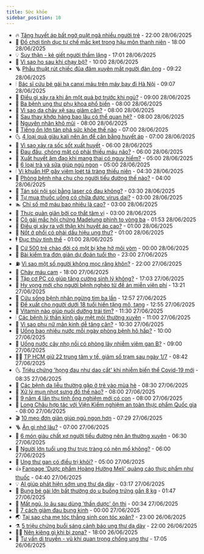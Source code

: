 ```yaml
---
title: Sức khỏe
sidebar_position: 10
---
```


<!-- vnexpress-suc-khoe:START -->
- 🔥 [Tăng huyết áp bất ngờ quật ngã nhiều người trẻ](https://vnexpress.net/tang-huyet-ap-bat-ngo-quat-nga-nhieu-nguoi-tre-4906379.html) - 22:00 28/06/2025
- 🥰 [Đồ chơi tình dục tự chế mắc kẹt trong hậu môn thanh niên](https://vnexpress.net/do-choi-tinh-duc-tu-che-mac-ket-trong-hau-mon-thanh-nien-4907565.html) - 18:00 28/06/2025
- 💡 [Suy thận - kẻ giết người thầm lặng](https://vnexpress.net/suy-than-ke-giet-nguoi-tham-lang-4907034.html) - 17:01 28/06/2025
- 🤗 [Vì sao ho sau khi chạy bộ?](https://vnexpress.net/vi-sao-ho-sau-khi-chay-bo-4907467.html) - 10:00 28/06/2025
- 🪜 [Phẫu thuật rút chiếc đũa đâm xuyên mắt người đàn ông](https://vnexpress.net/phau-thuat-rut-chiec-dua-dam-xuyen-mat-nguoi-dan-ong-4907434.html) - 09:22 28/06/2025
- 🕯 [Bác sĩ cứu bé gái hạ canxi máu trên máy bay đi Hà Nội](https://vnexpress.net/bac-si-cuu-be-gai-ha-canxi-mau-tren-may-bay-di-ha-noi-4907499.html) - 09:07 28/06/2025
- 🤭 [Điều gì xảy ra khi ăn một quả bơ trước khi ngủ?](https://vnexpress.net/dieu-gi-xay-ra-khi-an-mot-qua-bo-truoc-khi-ngu-4907431.html) - 09:00 28/06/2025
- 👀 [Ba bệnh ung thư phụ khoa phổ biến](https://vnexpress.net/ba-benh-ung-thu-phu-khoa-pho-bien-4907419.html) - 08:00 28/06/2025
- 🌋 [Vì sao da chảy xệ sau giảm cân?](https://vnexpress.net/vi-sao-da-chay-xe-sau-giam-can-4907414.html) - 08:00 28/06/2025
- 🫶 [Sau thay khớp háng bao lâu có thể quan hệ?](https://vnexpress.net/sau-thay-khop-hang-bao-lau-co-the-quan-he-4907406.html) - 08:00 28/06/2025
- 🦆 [Nguyên nhân khô mũi](https://vnexpress.net/nguyen-nhan-kho-mui-4907368.html) - 08:00 28/06/2025
- 🚀 [Tiếng ồn lớn tàn phá sức khỏe thế nào](https://vnexpress.net/tieng-on-lon-tan-pha-suc-khoe-the-nao-4907277.html) - 07:00 28/06/2025
- 🌜 [4 loại quả giàu kali nên ăn để cân bằng huyết áp](https://vnexpress.net/4-loai-qua-giau-kali-nen-an-de-can-bang-huyet-ap-4907451.html) - 07:00 28/06/2025
- 🧰 [Vì sao xảy ra sốc sốt xuất huyết](https://vnexpress.net/vi-sao-xay-ra-soc-sot-xuat-huyet-4907465.html) - 06:00 28/06/2025
- 💫 [Đau đầu, chóng mặt có phải thiếu máu não?](https://vnexpress.net/dau-dau-chong-mat-co-phai-thieu-mau-nao-4907459.html) - 06:00 28/06/2025
- 🌝 [Xuất huyết âm đạo khi mang thai có nguy hiểm?](https://vnexpress.net/xuat-huyet-am-dao-khi-mang-thai-co-nguy-hiem-4907388.html) - 05:00 28/06/2025
- 🗽 [6 loại trà và sữa giúp ngủ ngon](https://vnexpress.net/6-loai-tra-va-sua-giup-ngu-ngon-4907376.html) - 05:00 28/06/2025
- 🕯 [Vi khuẩn HP gây viêm loét tá tràng thiếu niên](https://vnexpress.net/vi-khuan-hp-gay-viem-loet-ta-trang-thieu-nien-4907437.html) - 04:30 28/06/2025
- 🦅 [Phòng bệnh nha chu cho người tiểu đường thế nào?](https://vnexpress.net/phong-benh-nha-chu-cho-nguoi-tieu-duong-the-nao-4907416.html) - 04:00 28/06/2025
- 🦆 [Tán sỏi nội soi bằng laser có đau không?](https://vnexpress.net/tan-soi-noi-soi-bang-laser-co-dau-khong-4907410.html) - 03:30 28/06/2025
- 🎊 [Tự mua thuốc uống có chữa được virus dại?](https://vnexpress.net/tu-mua-thuoc-uong-co-chua-duoc-virus-dai-4907411.html) - 03:00 28/06/2025
- 🏊 [Chỉ số mỡ máu bao nhiêu là cao?](https://vnexpress.net/chi-so-mo-mau-bao-nhieu-la-cao-4907394.html) - 03:00 28/06/2025
- 📝 [Thực quản giãn bởi co thắt tâm vị](https://vnexpress.net/thuc-quan-gian-boi-co-that-tam-vi-4907393.html) - 03:00 28/06/2025
- 💯 [Cô gái mắc hội chứng Madelung phình to vòng ba](https://vnexpress.net/co-gai-mac-hoi-chung-madelung-phinh-to-vong-ba-4907301.html) - 01:53 28/06/2025
- 🌊 [Điều gì xảy ra với thận khi huyết áp cao?](https://vnexpress.net/suc-khoe-cam-nang-dieu-gi-xay-ra-voi-than-khi-huyet-ap-cao-4907246.html) - 01:00 28/06/2025
- 🚀 [Nốt ở phổi có phải dấu hiệu ung thư?](https://vnexpress.net/not-o-phoi-co-phai-dau-hieu-ung-thu-4907307.html) - 01:00 28/06/2025
- 🕴 [Đục thủy tinh thể](https://vnexpress.net/suc-khoe/cam-nang/duc-thuy-tinh-the-343) - 01:00 28/06/2025
- 🗽 [Cứ 500 trẻ chào đời có một bị khe hở môi vòm](https://vnexpress.net/cu-500-tre-chao-doi-co-mot-bi-khe-ho-moi-vom-4907179.html) - 00:00 28/06/2025
- 🎡 [Bài kiểm tra đơn giản dự đoán tuổi thọ](https://vnexpress.net/bai-kiem-tra-don-gian-du-doan-tuoi-tho-4907170.html) - 23:00 27/06/2025
- ⛽️ [Vì sao một số người không mọc răng khôn?](https://vnexpress.net/vi-sao-mot-so-nguoi-khong-moc-rang-khon-4906691.html) - 22:00 27/06/2025
- 🦆 [Chảy máu cam](https://vnexpress.net/suc-khoe/cam-nang/chay-mau-cam-341) - 18:00 27/06/2025
- 🤩 [Tập cơ PC có giúp tăng cường sinh lý không?](https://vnexpress.net/tap-co-pc-co-giup-tang-cuong-sinh-ly-khong-4904775.html) - 17:03 27/06/2025
- 🦒 [Hy vọng mới cho người bệnh nghèo từ đề án miễn viện phí](https://vnexpress.net/hy-vong-moi-cho-nguoi-benh-ngheo-tu-de-an-mien-vien-phi-4907226.html) - 13:21 27/06/2025
- 💫 [Cứu sống bệnh nhân ngừng tim ba lần](https://vnexpress.net/cuu-song-benh-nhan-ngung-tim-ba-lan-4907283.html) - 12:57 27/06/2025
- 🐘 [Đề xuất cho người dưới 18 tuổi hiến tặng mô, tạng](https://vnexpress.net/de-xuat-cho-nguoi-duoi-18-tuoi-hien-tang-mo-tang-4907274.html) - 12:55 27/06/2025
- 🚀 [Vitamin nào giúp nuôi dưỡng trái tim?](https://vnexpress.net/vitamin-nao-giup-nuoi-duong-trai-tim-4907188.html) - 11:30 27/06/2025
- 🕯 [Các bệnh lý thần kinh gây mệt mỏi thường xuyên](https://vnexpress.net/cac-benh-ly-than-kinh-gay-met-moi-thuong-xuyen-4906961.html) - 11:00 27/06/2025
- 🦏 [Vì sao phụ nữ mãn kinh dễ tăng cân?](https://vnexpress.net/vi-sao-phu-nu-man-kinh-de-tang-can-4906974.html) - 10:30 27/06/2025
- 🦄 [Uống bao nhiêu nước mỗi ngày phòng bệnh hô hấp?](https://vnexpress.net/uong-bao-nhieu-nuoc-moi-ngay-phong-benh-ho-hap-4907199.html) - 10:00 27/06/2025
- 🦒 [Uống nước cây nhọ nồi có phòng lây nhiễm viêm gan B?](https://vnexpress.net/uong-nuoc-cay-nho-noi-co-phong-lay-nhiem-viem-gan-b-4907171.html) - 09:00 27/06/2025
- 👨‍🏫 [TP HCM giữ 22 trung tâm y tế, giảm số trạm sau ngày 1/7](https://vnexpress.net/tp-hcm-giu-22-trung-tam-y-te-giam-so-tram-sau-ngay-1-7-4907118.html) - 08:42 27/06/2025
- 🌜 [Triệu chứng &#39;họng đau như dao cắt&#39; khi nhiễm biến thể Covid-19 mới](https://vnexpress.net/suc-khoe-cam-nang-trieu-chung-hong-dau-nhu-dao-cat-khi-nhiem-bien-the-covid-19-moi-4907125.html) - 08:35 27/06/2025
- 🚀 [Các bệnh da liễu thường gặp ở trẻ vào mùa hè](https://vnexpress.net/cac-benh-da-lieu-thuong-gap-o-tre-vao-mua-he-4907115.html) - 08:30 27/06/2025
- 💃 [Xử lý mụn nhọt sưng đỏ thế nào?](https://vnexpress.net/xu-ly-mun-nhot-sung-do-the-nao-4907121.html) - 08:00 27/06/2025
- 💯 [9 năm 4 lần thụ tinh ống nghiệm mới có con](https://vnexpress.net/9-nam-4-lan-thu-tinh-ong-nghiem-moi-co-con-4907116.html) - 08:00 27/06/2025
- 🤔 [Long Châu hợp tác với Viện Kiểm nghiệm an toàn thực phẩm Quốc gia](https://vnexpress.net/long-chau-hop-tac-voi-vien-kiem-nghiem-an-toan-thuc-pham-quoc-gia-4907035.html) - 08:00 27/06/2025
- 🎬 [10 mẹo đơn giản giúp ngủ ngon hơn](https://vnexpress.net/10-meo-don-gian-giup-ngu-ngon-hon-4907095.html) - 07:29 27/06/2025
- 🪜 [Ăn gì nhớ lâu?](https://vnexpress.net/an-gi-nho-lau-4907074.html) - 07:00 27/06/2025
- 🦣 [6 món giàu chất xơ người tiểu đường nên ăn thường xuyên](https://vnexpress.net/6-mon-giau-chat-xo-nguoi-tieu-duong-nen-an-thuong-xuyen-4906950.html) - 06:30 27/06/2025
- 🧐 [Người lớn tuổi ung thư trực tràng có nên mổ không?](https://vnexpress.net/nguoi-lon-tuoi-ung-thu-truc-trang-co-nen-mo-khong-4907044.html) - 06:00 27/06/2025
- 🤡 [Ung thư gan có điều trị khỏi?](https://vnexpress.net/ung-thu-gan-co-dieu-tri-khoi-4906955.html) - 05:00 27/06/2025
- 👍 [Fanpage &#39;Dược phẩm Hoàng Hường Meli&#39; quảng cáo thực phẩm như thuốc](https://vnexpress.net/fanpage-duoc-pham-hoang-huong-meli-quang-cao-no-4906990.html) - 04:40 27/06/2025
- 💡 [AI giúp phát hiện sớm ung thư dạ dày](https://vnexpress.net/ai-giup-phat-hien-som-ung-thu-da-day-4906969.html) - 03:17 27/06/2025
- 💯 [Bụng bé gái lớn bất thường do u buồng trứng gần 8 kg](https://vnexpress.net/bung-be-gai-lon-bat-thuong-do-u-buong-trung-gan-8-kg-4906770.html) - 01:47 27/06/2025
- 🧠 [Mất ngủ, lo âu sau dùng &#39;thần dược&#39; ôn thi](https://vnexpress.net/mat-ngu-lo-au-sau-dung-than-duoc-on-thi-4904940.html) - 00:34 27/06/2025
- 🎡 [7 cách giảm đau bụng kinh](https://vnexpress.net/suc-khoe-cam-nang-7-cach-giam-nhanh-con-dau-bung-kinh-4906521.html) - 00:00 27/06/2025
- 🌏 [Tại sao cha mẹ tóc thẳng sinh con tóc xoăn?](https://vnexpress.net/tai-sao-cha-me-toc-thang-sinh-con-toc-xoan-4906601.html) - 23:00 26/06/2025
- ⚗️ [5 triệu chứng buổi sáng cảnh báo ung thư dạ dày](https://vnexpress.net/suc-khoe-cam-nang-5-trieu-chung-buoi-sang-canh-bao-ung-thu-da-day-4906214.html) - 22:00 26/06/2025
- 👨‍🏫 [Nên kiêng gì khi bị zona?](https://vnexpress.net/suc-khoe-cam-nang-nen-kieng-gi-khi-bi-zona-4906442.html) - 18:00 26/06/2025
- 🤖 [Tư vấn di truyền - vũ khí quan trọng chống ung thư](https://vnexpress.net/tu-van-di-truyen-vu-khi-quan-trong-chong-ung-thu-4906082.html) - 17:05 26/06/2025<!-- vnexpress-suc-khoe:END -->
